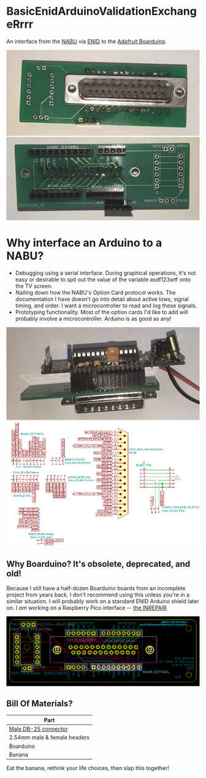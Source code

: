 # BasicEnidArduinoValidationExchangeRrrr
An interface from the [NABU](https://nabu.ca/) via [ENID](https://github.com/mackiea/ExternalNabuInterfaceDevice) to the [Adafruit Boarduino](https://www.gravitech.us/usbboacokitv.html).

![Bottom](/Bottom.png)
![Top](/Top.png)

# Why interface an Arduino to a NABU?
* Debugging using a serial interface. During graphical operations, it's not easy or desirable to spit out the value of the variable asdf123wtf onto the TV screen.
* Nailing down how the NABU's Option Card protocol works. The documentation I have doesn't go into detail about active lows, signal timing, and order. I want a microcontroller to read and log these signals.
* Prototyping functionality. Most of the option cards I'd like to add will probably involve a microcontroller. Arduino is as good as any!

![Side with Boarduino](/SideWithBoarduino.png)
![schematic](/Beaver.Schematic.png)

## Why Boarduino? It's obsolete, deprecated, and old!
Because I still have a half-dozen Boarduino boards from an incomplete project from years back. I don't recommend using this unless you're in a similar situation. I will probably work on a standard ENID Arduino shield later on.
I *am* working on a Raspberry Pico interface -- [the INREPAIR](https://github.com/mackiea/InformationalNabuRemoteEnidPicoActiveInterfaceRelay).

![pcb](/Beaver.PCB.png)

## Bill Of Materials?
|Part|
|----|
|[Male DB-25 connector](https://www.digikey.ca/en/products/detail/adam-tech/DB25-PT-1/9832353?so=80268516&content=productdetail_CA&mkt_tok=MDI4LVNYSy01MDcAAAGKN8fie8Y-7Hh2L_QOUR0o5PEybW02wXRuSnJHNaHE-498B2KL8l0akRq-CO76D-x000gPta5qhzrv-7rck9JXzVGoOTc-avJm5PfcgFbQ)|
|2.54mm male & female headers|
|Boarduino|
|Banana|

Eat the banana, rethink your life choices, then slap this together!
